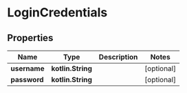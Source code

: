
# LoginCredentials

## Properties
Name | Type | Description | Notes
------------ | ------------- | ------------- | -------------
**username** | **kotlin.String** |  |  [optional]
**password** | **kotlin.String** |  |  [optional]



